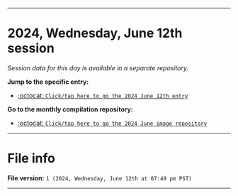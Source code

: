 
***

# 2024, Wednesday, June 12th session

_Session data for this day is available in a separate repository._

**Jump to the specific entry:**

- [:octocat: `Click/tap here to go the 2024 June 12th entry`](https://github.com/seanpm2001/SeansLifeArchive_Images_ModernSmurfsVillage_Y2024_V6/tree/SeansLifeArchive_ModernSmurfsVillage_Y2024_V6_Main-dev/2024/06_June/12/)

**Go to the monthly compilation repository:**

- [:octocat: `Click/tap here to go the 2024 June image repository`](https://github.com/seanpm2001/SeansLifeArchive_Images_ModernSmurfsVillage_Y2024_V6/)

***

# File info

**File version:** `1 (2024, Wednesday, June 12th at 07:49 pm PST)`

***
